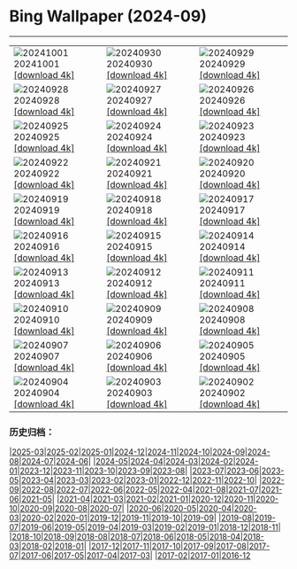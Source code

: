 # Bing Wallpaper (2024-09)
**************

<table><tr><td><img class="wallpaper" src="https://www.bing.com/th?id=OHR.HalfDomeYosemite_JA-JP3299475040_1920x1080.jpg" alt="20241001"> 20241001 <a href="https://www.bing.com/th?id=OHR.HalfDomeYosemite_JA-JP3299475040_UHD.jpg">[download 4k]</a></td><td><img class="wallpaper" src="https://www.bing.com/th?id=OHR.WalrusNorway_JA-JP3040663299_1920x1080.jpg" alt="20240930"> 20240930 <a href="https://www.bing.com/th?id=OHR.WalrusNorway_JA-JP3040663299_UHD.jpg">[download 4k]</a></td><td><img class="wallpaper" src="https://www.bing.com/th?id=OHR.ConnecticutBridge_JA-JP2803321025_1920x1080.jpg" alt="20240929"> 20240929 <a href="https://www.bing.com/th?id=OHR.ConnecticutBridge_JA-JP2803321025_UHD.jpg">[download 4k]</a></td></tr><tr><td><img class="wallpaper" src="https://www.bing.com/th?id=OHR.VeniceAerial_JA-JP2627608079_1920x1080.jpg" alt="20240928"> 20240928 <a href="https://www.bing.com/th?id=OHR.VeniceAerial_JA-JP2627608079_UHD.jpg">[download 4k]</a></td><td><img class="wallpaper" src="https://www.bing.com/th?id=OHR.YokohamaBridge2024_JA-JP2381649830_1920x1080.jpg" alt="20240927"> 20240927 <a href="https://www.bing.com/th?id=OHR.YokohamaBridge2024_JA-JP2381649830_UHD.jpg">[download 4k]</a></td><td><img class="wallpaper" src="https://www.bing.com/th?id=OHR.LittleToucanet_JA-JP2193126707_1920x1080.jpg" alt="20240926"> 20240926 <a href="https://www.bing.com/th?id=OHR.LittleToucanet_JA-JP2193126707_UHD.jpg">[download 4k]</a></td></tr><tr><td><img class="wallpaper" src="https://www.bing.com/th?id=OHR.GiantSequoias_JA-JP1712203970_1920x1080.jpg" alt="20240925"> 20240925 <a href="https://www.bing.com/th?id=OHR.GiantSequoias_JA-JP1712203970_UHD.jpg">[download 4k]</a></td><td><img class="wallpaper" src="https://www.bing.com/th?id=OHR.SkaftafellWaterfall_JA-JP1502759780_1920x1080.jpg" alt="20240924"> 20240924 <a href="https://www.bing.com/th?id=OHR.SkaftafellWaterfall_JA-JP1502759780_UHD.jpg">[download 4k]</a></td><td><img class="wallpaper" src="https://www.bing.com/th?id=OHR.IcebergOtter_JA-JP1353399604_1920x1080.jpg" alt="20240923"> 20240923 <a href="https://www.bing.com/th?id=OHR.IcebergOtter_JA-JP1353399604_UHD.jpg">[download 4k]</a></td></tr><tr><td><img class="wallpaper" src="https://www.bing.com/th?id=OHR.RedSpiderlily2024_JA-JP1171609872_1920x1080.jpg" alt="20240922"> 20240922 <a href="https://www.bing.com/th?id=OHR.RedSpiderlily2024_JA-JP1171609872_UHD.jpg">[download 4k]</a></td><td><img class="wallpaper" src="https://www.bing.com/th?id=OHR.MunichBeerfest_JA-JP0799044795_1920x1080.jpg" alt="20240921"> 20240921 <a href="https://www.bing.com/th?id=OHR.MunichBeerfest_JA-JP0799044795_UHD.jpg">[download 4k]</a></td><td><img class="wallpaper" src="https://www.bing.com/th?id=OHR.OcracokeLight_JA-JP0600038027_1920x1080.jpg" alt="20240920"> 20240920 <a href="https://www.bing.com/th?id=OHR.OcracokeLight_JA-JP0600038027_UHD.jpg">[download 4k]</a></td></tr><tr><td><img class="wallpaper" src="https://www.bing.com/th?id=OHR.PiratePlayground_JA-JP8924583087_1920x1080.jpg" alt="20240919"> 20240919 <a href="https://www.bing.com/th?id=OHR.PiratePlayground_JA-JP8924583087_UHD.jpg">[download 4k]</a></td><td><img class="wallpaper" src="https://www.bing.com/th?id=OHR.GlenariffPark_JA-JP5014364740_1920x1080.jpg" alt="20240918"> 20240918 <a href="https://www.bing.com/th?id=OHR.GlenariffPark_JA-JP5014364740_UHD.jpg">[download 4k]</a></td><td><img class="wallpaper" src="https://www.bing.com/th?id=OHR.MidAutumnSingapore_JA-JP4830170317_1920x1080.jpg" alt="20240917"> 20240917 <a href="https://www.bing.com/th?id=OHR.MidAutumnSingapore_JA-JP4830170317_UHD.jpg">[download 4k]</a></td></tr><tr><td><img class="wallpaper" src="https://www.bing.com/th?id=OHR.OwlNew2024_JA-JP4084004440_1920x1080.jpg" alt="20240916"> 20240916 <a href="https://www.bing.com/th?id=OHR.OwlNew2024_JA-JP4084004440_UHD.jpg">[download 4k]</a></td><td><img class="wallpaper" src="https://www.bing.com/th?id=OHR.SunriseWallabies_JA-JP3900865129_1920x1080.jpg" alt="20240915"> 20240915 <a href="https://www.bing.com/th?id=OHR.SunriseWallabies_JA-JP3900865129_UHD.jpg">[download 4k]</a></td><td><img class="wallpaper" src="https://www.bing.com/th?id=OHR.CosmosDay2024_JA-JP3703662081_1920x1080.jpg" alt="20240914"> 20240914 <a href="https://www.bing.com/th?id=OHR.CosmosDay2024_JA-JP3703662081_UHD.jpg">[download 4k]</a></td></tr><tr><td><img class="wallpaper" src="https://www.bing.com/th?id=OHR.PointReyes_JA-JP3284759959_1920x1080.jpg" alt="20240913"> 20240913 <a href="https://www.bing.com/th?id=OHR.PointReyes_JA-JP3284759959_UHD.jpg">[download 4k]</a></td><td><img class="wallpaper" src="https://www.bing.com/th?id=OHR.DolphinReunion_JA-JP2887031776_1920x1080.jpg" alt="20240912"> 20240912 <a href="https://www.bing.com/th?id=OHR.DolphinReunion_JA-JP2887031776_UHD.jpg">[download 4k]</a></td><td><img class="wallpaper" src="https://www.bing.com/th?id=OHR.BridgeLisbon_JA-JP2510109081_1920x1080.jpg" alt="20240911"> 20240911 <a href="https://www.bing.com/th?id=OHR.BridgeLisbon_JA-JP2510109081_UHD.jpg">[download 4k]</a></td></tr><tr><td><img class="wallpaper" src="https://www.bing.com/th?id=OHR.RapaNuiSunrise_JA-JP2119516419_1920x1080.jpg" alt="20240910"> 20240910 <a href="https://www.bing.com/th?id=OHR.RapaNuiSunrise_JA-JP2119516419_UHD.jpg">[download 4k]</a></td><td><img class="wallpaper" src="https://www.bing.com/th?id=OHR.IguazuRainbow_JA-JP1767821337_1920x1080.jpg" alt="20240909"> 20240909 <a href="https://www.bing.com/th?id=OHR.IguazuRainbow_JA-JP1767821337_UHD.jpg">[download 4k]</a></td><td><img class="wallpaper" src="https://www.bing.com/th?id=OHR.StockholmLibrary_JA-JP1538658617_1920x1080.jpg" alt="20240908"> 20240908 <a href="https://www.bing.com/th?id=OHR.StockholmLibrary_JA-JP1538658617_UHD.jpg">[download 4k]</a></td></tr><tr><td><img class="wallpaper" src="https://www.bing.com/th?id=OHR.SantaCruzHummer_JA-JP9857439185_1920x1080.jpg" alt="20240907"> 20240907 <a href="https://www.bing.com/th?id=OHR.SantaCruzHummer_JA-JP9857439185_UHD.jpg">[download 4k]</a></td><td><img class="wallpaper" src="https://www.bing.com/th?id=OHR.GujoHachiman_JA-JP9477689405_1920x1080.jpg" alt="20240906"> 20240906 <a href="https://www.bing.com/th?id=OHR.GujoHachiman_JA-JP9477689405_UHD.jpg">[download 4k]</a></td><td><img class="wallpaper" src="https://www.bing.com/th?id=OHR.TIFF2024_JA-JP6140620870_1920x1080.jpg" alt="20240905"> 20240905 <a href="https://www.bing.com/th?id=OHR.TIFF2024_JA-JP6140620870_UHD.jpg">[download 4k]</a></td></tr><tr><td><img class="wallpaper" src="https://www.bing.com/th?id=OHR.DuskyOwls_JA-JP6308123307_1920x1080.jpg" alt="20240904"> 20240904 <a href="https://www.bing.com/th?id=OHR.DuskyOwls_JA-JP6308123307_UHD.jpg">[download 4k]</a></td><td><img class="wallpaper" src="https://www.bing.com/th?id=OHR.AlpineLakes_JA-JP6421290140_1920x1080.jpg" alt="20240903"> 20240903 <a href="https://www.bing.com/th?id=OHR.AlpineLakes_JA-JP6421290140_UHD.jpg">[download 4k]</a></td><td><img class="wallpaper" src="https://www.bing.com/th?id=OHR.BuracodasAraras_JA-JP6532536495_1920x1080.jpg" alt="20240902"> 20240902 <a href="https://www.bing.com/th?id=OHR.BuracodasAraras_JA-JP6532536495_UHD.jpg">[download 4k]</a></td></tr></table>

### 历史归档：

|[2025-03](/../2025-03/2025-03.md)|[2025-02](/../2025-02/2025-02.md)|[2025-01](/../2025-01/2025-01.md)|[2024-12](/../2024-12/2024-12.md)|[2024-11](/../2024-11/2024-11.md)|[2024-10](/../2024-10/2024-10.md)|[2024-09](/2024-09.md)|[2024-08](/../2024-08/2024-08.md)|[2024-07](/../2024-07/2024-07.md)|[2024-06](/../2024-06/2024-06.md)|
|[2024-05](/../2024-05/2024-05.md)|[2024-04](/../2024-04/2024-04.md)|[2024-03](/../2024-03/2024-03.md)|[2024-02](/../2024-02/2024-02.md)|[2024-01](/../2024-01/2024-01.md)|[2023-12](/../2023-12/2023-12.md)|[2023-11](/../2023-11/2023-11.md)|[2023-10](/../2023-10/2023-10.md)|[2023-09](/../2023-09/2023-09.md)|[2023-08](/../2023-08/2023-08.md)|
|[2023-07](/../2023-07/2023-07.md)|[2023-06](/../2023-06/2023-06.md)|[2023-05](/../2023-05/2023-05.md)|[2023-04](/../2023-04/2023-04.md)|[2023-03](/../2023-03/2023-03.md)|[2023-02](/../2023-02/2023-02.md)|[2023-01](/../2023-01/2023-01.md)|[2022-12](/../2022-12/2022-12.md)|[2022-11](/../2022-11/2022-11.md)|[2022-10](/../2022-10/2022-10.md)|
|[2022-09](/../2022-09/2022-09.md)|[2022-08](/../2022-08/2022-08.md)|[2022-07](/../2022-07/2022-07.md)|[2022-06](/../2022-06/2022-06.md)|[2022-05](/../2022-05/2022-05.md)|[2022-04](/../2022-04/2022-04.md)|[2021-08](/../2021-08/2021-08.md)|[2021-07](/../2021-07/2021-07.md)|[2021-06](/../2021-06/2021-06.md)|[2021-05](/../2021-05/2021-05.md)|
|[2021-04](/../2021-04/2021-04.md)|[2021-03](/../2021-03/2021-03.md)|[2021-02](/../2021-02/2021-02.md)|[2021-01](/../2021-01/2021-01.md)|[2020-12](/../2020-12/2020-12.md)|[2020-11](/../2020-11/2020-11.md)|[2020-10](/../2020-10/2020-10.md)|[2020-09](/../2020-09/2020-09.md)|[2020-08](/../2020-08/2020-08.md)|[2020-07](/../2020-07/2020-07.md)|
|[2020-06](/../2020-06/2020-06.md)|[2020-05](/../2020-05/2020-05.md)|[2020-04](/../2020-04/2020-04.md)|[2020-03](/../2020-03/2020-03.md)|[2020-02](/../2020-02/2020-02.md)|[2020-01](/../2020-01/2020-01.md)|[2019-12](/../2019-12/2019-12.md)|[2019-11](/../2019-11/2019-11.md)|[2019-10](/../2019-10/2019-10.md)|[2019-09](/../2019-09/2019-09.md)|
|[2019-08](/../2019-08/2019-08.md)|[2019-07](/../2019-07/2019-07.md)|[2019-06](/../2019-06/2019-06.md)|[2019-05](/../2019-05/2019-05.md)|[2019-04](/../2019-04/2019-04.md)|[2019-03](/../2019-03/2019-03.md)|[2019-02](/../2019-02/2019-02.md)|[2019-01](/../2019-01/2019-01.md)|[2018-12](/../2018-12/2018-12.md)|[2018-11](/../2018-11/2018-11.md)|
|[2018-10](/../2018-10/2018-10.md)|[2018-09](/../2018-09/2018-09.md)|[2018-08](/../2018-08/2018-08.md)|[2018-07](/../2018-07/2018-07.md)|[2018-06](/../2018-06/2018-06.md)|[2018-05](/../2018-05/2018-05.md)|[2018-04](/../2018-04/2018-04.md)|[2018-03](/../2018-03/2018-03.md)|[2018-02](/../2018-02/2018-02.md)|[2018-01](/../2018-01/2018-01.md)|
|[2017-12](/../2017-12/2017-12.md)|[2017-11](/../2017-11/2017-11.md)|[2017-10](/../2017-10/2017-10.md)|[2017-09](/../2017-09/2017-09.md)|[2017-08](/../2017-08/2017-08.md)|[2017-07](/../2017-07/2017-07.md)|[2017-06](/../2017-06/2017-06.md)|[2017-05](/../2017-05/2017-05.md)|[2017-04](/../2017-04/2017-04.md)|[2017-03](/../2017-03/2017-03.md)|
|[2017-02](/../2017-02/2017-02.md)|[2017-01](/../2017-01/2017-01.md)|[2016-12](/../2016-12/2016-12.md)